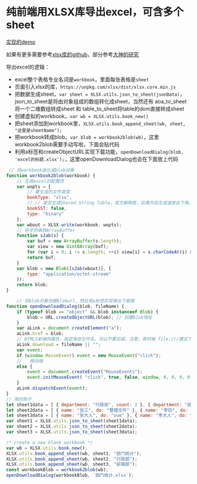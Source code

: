 # 纯前端用XLSX库导出excel，可含多个sheet

[实现的demo](https://frontzhm.github.io/web-demo/export-excel/)  

如果有更多需要参考[xlsx库的github](https://github.com/SheetJS/js-xlsx)，部分参考[大神的研究](http://blog.haoji.me/js-excel.html#dao-chu-excel)

导出excel的逻辑：

* excel整个表格专业名词是`workbook`，里面每张表格是`sheet`
* 页面引入xlsx的库，`https://unpkg.com/xlsx/dist/xlsx.core.min.js`
* 把数据生成sheet，`var sheet = XLSX.utils.json_to_sheet(jsonData)`，json_to_sheet是将由对象组成的数组转化成sheet，当然还有 aoa_to_sheet将一个二维数组转成sheet 和 table_to_sheet将table的dom直接转成sheet
* 创建虚拟的workbook，`var wb = XLSX.utils.book_new()`
* 把sheet添加到workbook里，`XLSX.utils.book_append_sheet(wb, sheet, "这里是sheetName");`
* 把workbook转成blob，`var blob = workbook2blob(wb)`，这里workbook2blob需要手动写啦，下面会贴代码
* 利用a标签和createObjectURL实现下载功能，`openDownloadDialog(blob, 'excel的标题.xlsx');`，这里openDownloadDialog也会在下面放上代码

```js
 // 将workbook装化成blob对象
function workbook2blob(workbook) {
    // 生成excel的配置项
    var wopts = {
        // 要生成的文件类型
        bookType: "xlsx",
        // // 是否生成Shared String Table，官方解释是，如果开启生成速度会下降，但在低版本IOS设备上有更好的兼容性
        bookSST: false,
        type: "binary"
    };
    var wbout = XLSX.write(workbook, wopts);
    // 将字符串转ArrayBuffer
    function s2ab(s) {
        var buf = new ArrayBuffer(s.length);
        var view = new Uint8Array(buf);
        for (var i = 0; i != s.length; ++i) view[i] = s.charCodeAt(i) & 0xff;
        return buf;
    }
    var blob = new Blob([s2ab(wbout)], {
        type: "application/octet-stream"
    });
    return blob;
}

    // 将blob对象创建bloburl，然后用a标签实现弹出下载框
function openDownloadDialog(blob, fileName) {
    if (typeof blob == "object" && blob instanceof Blob) {
        blob = URL.createObjectURL(blob); // 创建blob地址
    }
    var aLink = document.createElement("a");
    aLink.href = blob;
    // HTML5新增的属性，指定保存文件名，可以不要后缀，注意，有时候 file:///模式下不会生效
    aLink.download = fileName || "";
    var event;
    if (window.MouseEvent) event = new MouseEvent("click");
    //   移动端
    else {
        event = document.createEvent("MouseEvents");
        event.initMouseEvent( "click", true, false, window, 0, 0, 0, 0, 0, false, false, false, false, 0, null );
    }
    aLink.dispatchEvent(event);
}
// 用的例子
let sheet1data = [ { department: "行政部", count: 2 }, { department: "前端部", count: 2 } ];
let sheet2data = [ { name: "张三", do: "整理文件" }, { name: "李四", do: "打印" } ];
let sheet3data = [ { name: "张大人", do: "vue" }, { name: "李大人", do: "react" } ];
var sheet1 = XLSX.utils.json_to_sheet(sheet1data);
var sheet2 = XLSX.utils.json_to_sheet(sheet2data);
var sheet3 = XLSX.utils.json_to_sheet(sheet3data);

/* create a new blank workbook */
var wb = XLSX.utils.book_new();
XLSX.utils.book_append_sheet(wb, sheet1, "部门统计");
XLSX.utils.book_append_sheet(wb, sheet2, "行政部");
XLSX.utils.book_append_sheet(wb, sheet3, "前端部");
const workbookBlob = workbook2blob(wb);
openDownloadDialog(workbookBlob, `部门统计.xlsx`);
```
